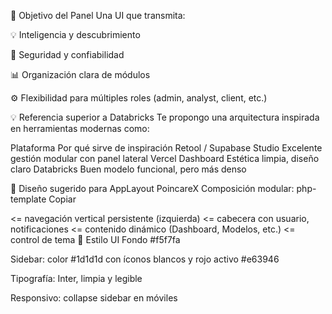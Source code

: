 🎯 Objetivo del Panel
Una UI que transmita:

💡 Inteligencia y descubrimiento

🔐 Seguridad y confiabilidad

📊 Organización clara de módulos

⚙️ Flexibilidad para múltiples roles (admin, analyst, client, etc.)

💡 Referencia superior a Databricks
Te propongo una arquitectura inspirada en herramientas modernas como:

Plataforma Por qué sirve de inspiración
Retool / Supabase Studio Excelente gestión modular con panel lateral
Vercel Dashboard Estética limpia, diseño claro
Databricks Buen modelo funcional, pero más denso

🧩 Diseño sugerido para AppLayout PoincareX
Composición modular:
php-template
Copiar

<Sidebar /> <= navegación vertical persistente (izquierda)
<AppHeader /> <= cabecera con usuario, notificaciones
<Outlet /> <= contenido dinámico (Dashboard, Modelos, etc.)
<ThemeToggle /> <= control de tema
🎨 Estilo UI
Fondo #f5f7fa

Sidebar: color #1d1d1d con íconos blancos y rojo activo #e63946

Tipografía: Inter, limpia y legible

Responsivo: collapse sidebar en móviles
